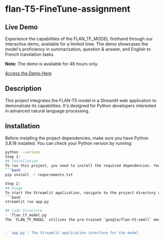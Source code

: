 # flan-T5-FineTune-assignment

## Live Demo

Experience the capabilities of the FLAN_TF_MODEL firsthand through our interactive demo, available for a limited time. The demo showcases the model's proficiency in summarization, question & answer, and English to French translation tasks.

**Note:** The demo is available for 48 hours only.

[Access the Demo Here](https://huggingface.co/spaces/verma007/chandan-flan-t5-test-model)

## Description
This project integrates the FLAN-T5 model in a Streamlit web application to demonstrate its capabilities. It's designed for Python developers interested in advanced natural language processing.
## Installation
Before installing the project dependencies, make sure you have Python 3.8.18 installed. You can check your Python version by running:
```bash
python --version
Step 1:
## Installation
To run this project, you need to install the required dependencies. You can do this by running:
```bash
pip install -r requirements.txt

Step 2:
## Usage
To start the Streamlit application, navigate to the project directory and run:
```bash
streamlit run app.py

## Code Structure
- `flan_tf_model.py
The `FLAN_TF_MODEL` utilizes the pre-trained `google/flan-t5-small` model, focusing on tasks such as summarization, question & answer, English to French translation, while also providing insights into the model's layers, dimensions, and total number of parameters.


- `app.py`: The Streamlit application interface for the model.




